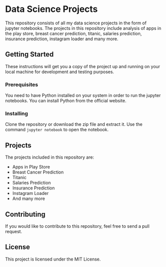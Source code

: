 # Data Science Projects
This repository consists of all my data science projects in the form of jupyter notebooks. The projects in this repository include analysis of apps in the play store, breast cancer prediction, titanic, salaries prediction, insurance prediction, instagram loader and many more.

## Getting Started
These instructions will get you a copy of the project up and running on your local machine for development and testing purposes.

### Prerequisites
You need to have Python installed on your system in order to run the jupyter notebooks. You can install Python from the official website.

### Installing
Clone the repository or download the zip file and extract it. Use the command `jupyter notebook` to open the notebook.

## Projects
The projects included in this repository are:
- Apps in Play Store
- Breast Cancer Prediction
- Titanic
- Salaries Prediction
- Insurance Prediction
- Instagram Loader
- And many more

## Contributing
If you would like to contribute to this repository, feel free to send a pull request.

## License
This project is licensed under the MIT License.
